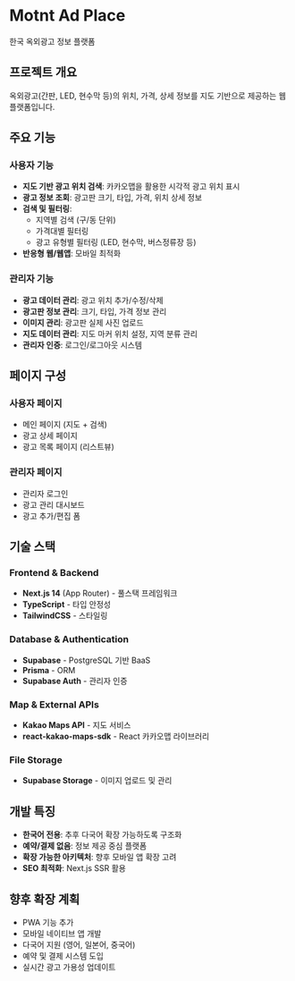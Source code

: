 # Motnt Ad Place

한국 옥외광고 정보 플랫폼

## 프로젝트 개요

옥외광고(간판, LED, 현수막 등)의 위치, 가격, 상세 정보를 지도 기반으로 제공하는 웹 플랫폼입니다.

## 주요 기능

### 사용자 기능
- **지도 기반 광고 위치 검색**: 카카오맵을 활용한 시각적 광고 위치 표시
- **광고 정보 조회**: 광고판 크기, 타입, 가격, 위치 상세 정보
- **검색 및 필터링**: 
  - 지역별 검색 (구/동 단위)
  - 가격대별 필터링
  - 광고 유형별 필터링 (LED, 현수막, 버스정류장 등)
- **반응형 웹/웹앱**: 모바일 최적화

### 관리자 기능
- **광고 데이터 관리**: 광고 위치 추가/수정/삭제
- **광고판 정보 관리**: 크기, 타입, 가격 정보 관리
- **이미지 관리**: 광고판 실제 사진 업로드
- **지도 데이터 관리**: 지도 마커 위치 설정, 지역 분류 관리
- **관리자 인증**: 로그인/로그아웃 시스템

## 페이지 구성

### 사용자 페이지
- 메인 페이지 (지도 + 검색)
- 광고 상세 페이지
- 광고 목록 페이지 (리스트뷰)

### 관리자 페이지
- 관리자 로그인
- 광고 관리 대시보드
- 광고 추가/편집 폼

## 기술 스택

### Frontend & Backend
- **Next.js 14** (App Router) - 풀스택 프레임워크
- **TypeScript** - 타입 안정성
- **TailwindCSS** - 스타일링

### Database & Authentication
- **Supabase** - PostgreSQL 기반 BaaS
- **Prisma** - ORM
- **Supabase Auth** - 관리자 인증

### Map & External APIs
- **Kakao Maps API** - 지도 서비스
- **react-kakao-maps-sdk** - React 카카오맵 라이브러리

### File Storage
- **Supabase Storage** - 이미지 업로드 및 관리

## 개발 특징

- **한국어 전용**: 추후 다국어 확장 가능하도록 구조화
- **예약/결제 없음**: 정보 제공 중심 플랫폼
- **확장 가능한 아키텍처**: 향후 모바일 앱 확장 고려
- **SEO 최적화**: Next.js SSR 활용

## 향후 확장 계획

- PWA 기능 추가
- 모바일 네이티브 앱 개발
- 다국어 지원 (영어, 일본어, 중국어)
- 예약 및 결제 시스템 도입
- 실시간 광고 가용성 업데이트